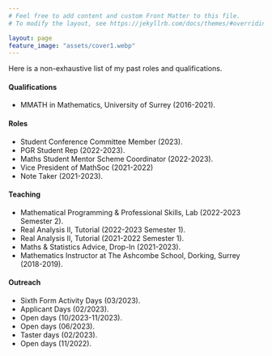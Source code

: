 ```yaml
---
# Feel free to add content and custom Front Matter to this file.
# To modify the layout, see https://jekyllrb.com/docs/themes/#overriding-theme-defaults

layout: page
feature_image: "assets/cover1.webp"
---
```


Here is a non-exhaustive list of my past roles and qualifications.

#### Qualifications

- MMATH in Mathematics, University of Surrey (2016-2021).

#### Roles

- Student Conference Committee Member (2023).
- PGR Student Rep (2022-2023).
- Maths Student Mentor Scheme Coordinator (2022-2023).
- Vice President of MathSoc (2021-2022)
- Note Taker (2021-2023).

#### Teaching

- Mathematical Programming & Professional Skills, Lab (2022-2023 Semester 2).
- Real Analysis II, Tutorial (2022-2023 Semester 1).
- Real Analysis II, Tutorial (2021-2022 Semester 1).
- Maths & Statistics Advice, Drop-In (2021-2023).
- Mathematics Instructor at The Ashcombe School, Dorking, Surrey (2018-2019).

#### Outreach

- Sixth Form Activity Days (03/2023).
- Applicant Days (02/2023).
- Open days (10/2023-11/2023).
- Open days (06/2023).
- Taster days (02/2023).
- Open days (11/2022). 
